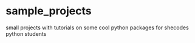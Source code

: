# sample_projects
 small projects with tutorials on some cool python packages for shecodes python students
